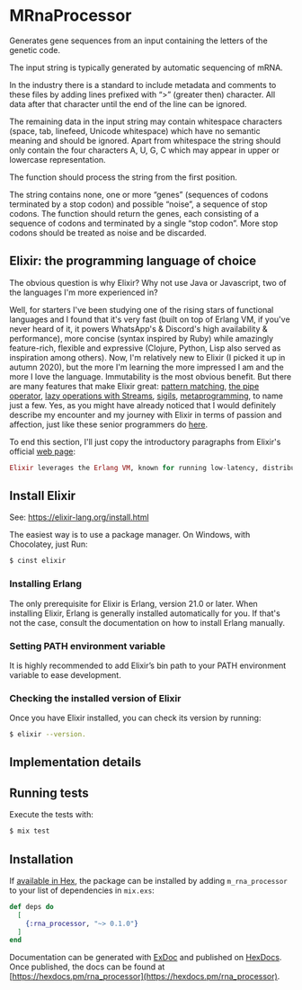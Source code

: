 # MRnaProcessor

 Generates gene sequences from an input containing the letters of the genetic code. 
 
 The input string is typically generated by automatic sequencing of mRNA. 

 In the industry there is a standard to include metadata and comments to these files by adding lines prefixed with “>” (greater then) character. All data after that character until the end of the line can be ignored. 

 The remaining data in the input string may contain whitespace characters (space, tab, linefeed, Unicode whitespace) which have no semantic meaning and should be ignored.
 Apart from whitespace the string should only contain the four characters  A, U, G, C which may appear in upper or lowercase representation. 
 
 The function should process the string from the first position. 
 
 The string contains none, one or more “genes” (sequences of codons terminated by a stop codon) and possible “noise”, a sequence of stop codons. The function should return the genes, each consisting of a sequence of codons and terminated by a single “stop codon”. More stop codons should be treated as noise and be discarded.

## Elixir: the programming language of choice
The obvious question is why Elixir? Why not use Java or Javascript, two of the languages I'm more experienced in?

Well, for starters I've been studying one of the rising stars of functional languages and I found that it's very fast (built on top of Erlang VM, if you've never heard of it, it powers WhatsApp's & Discord's high availability & performance), more concise (syntax inspired by Ruby) while amazingly feature-rich, flexible and expressive (Clojure, Python, Lisp also served as inspiration among others). Now, I'm relatively new to Elixir (I picked it up in autumn 2020), but the more I'm learning the more impressed I am and the more I love the language. Immutability is the most obvious benefit. But there are many features that make Elixir great: [pattern matching](https://elixir-lang.org/getting-started/pattern-matching.html), [the pipe operator](https://elixir-lang.org/getting-started/enumerables-and-streams.html#the-pipe-operator), [lazy operations with Streams](https://elixir-lang.org/getting-started/enumerables-and-streams.html#streams), [sigils](https://elixir-lang.org/getting-started/sigils.html), [metaprogramming](https://elixir-lang.org/getting-started/meta/quote-and-unquote.html), to name just a few. Yes, as you might have already noticed that I would definitely describe my encounter and my journey with Elixir in terms of passion and affection, just like these senior programmers do [here](https://exercism.io/tracks/elixir/mentors).

To end this section, I'll just copy the introductory paragraphs from Elixir's official [web page](https://elixir-lang.org/):

```Elixir is a dynamic, functional language for building scalable and maintainable applications.
Elixir leverages the Erlang VM, known for running low-latency, distributed, and fault-tolerant systems. Elixir is successfully used in web development, embedded software, data ingestion, and multimedia processing, across a wide range of industries.
```

## Install Elixir

See: https://elixir-lang.org/install.html 

The easiest way is to use a package manager. On Windows, with Chocolatey, just Run: 

```bash
$ cinst elixir
```

### Installing Erlang
The only prerequisite for Elixir is Erlang, version 21.0 or later. When installing Elixir, Erlang is generally installed automatically for you. If that's not the case, consult the documentation on how to install Erlang manually.

### Setting PATH environment variable
It is highly recommended to add Elixir’s bin path to your PATH environment variable to ease development.

### Checking the installed version of Elixir
Once you have Elixir installed, you can check its version by running:

```bash
$ elixir --version.
```
## Implementation details

## Running tests

Execute the tests with:

```bash
$ mix test
```

## Installation

If [available in Hex](https://hex.pm/docs/publish), the package can be installed
by adding `m_rna_processor` to your list of dependencies in `mix.exs`:

```elixir
def deps do
  [
    {:rna_processor, "~> 0.1.0"}
  ]
end
```

Documentation can be generated with [ExDoc](https://github.com/elixir-lang/ex_doc)
and published on [HexDocs](https://hexdocs.pm). Once published, the docs can
be found at [https://hexdocs.pm/rna_processor](https://hexdocs.pm/rna_processor).


